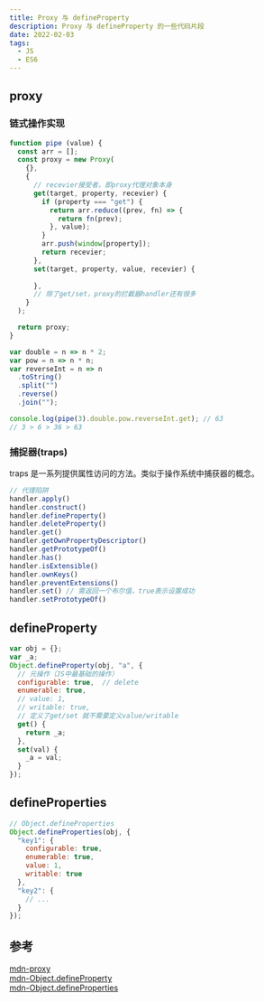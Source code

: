 ```yaml
---
title: Proxy 与 defineProperty
description: Proxy 与 defineProperty 的一些代码片段
date: 2022-02-03
tags:
  - JS
  - ES6
---
```


## proxy

### 链式操作实现

```js
function pipe (value) {
  const arr = [];
  const proxy = new Proxy(
    {},
    {
      // recevier接受者，即proxy代理对象本身
      get(target, property, recevier) { 
        if (property === "get") {
          return arr.reduce((prev, fn) => {
            return fn(prev);
          }, value);
        }
        arr.push(window[property]);
        return recevier;
      },
      set(target, property, value, recevier) {
        
      },
      // 除了get/set，proxy的拦截器handler还有很多
    }
  );

  return proxy;
}

var double = n => n * 2;
var pow = n => n * n;
var reverseInt = n => n
  .toString()
  .split("")
  .reverse()
  .join("");

console.log(pipe(3).double.pow.reverseInt.get); // 63
// 3 > 6 > 36 > 63
```

### 捕捉器(traps)

traps 是一系列提供属性访问的方法。类似于操作系统中捕获器的概念。

```js
// 代理陷阱
handler.apply()
handler.construct()
handler.defineProperty()
handler.deleteProperty()
handler.get()
handler.getOwnPropertyDescriptor()
handler.getPrototypeOf()
handler.has()
handler.isExtensible()
handler.ownKeys()
handler.preventExtensions()
handler.set() // 需返回一个布尔值，true表示设置成功
handler.setPrototypeOf()
```



## defineProperty

```js
var obj = {};
var _a;
Object.defineProperty(obj, "a", {
  // 元操作（JS中最基础的操作）
  configurable: true,  // delete
  enumerable: true,
  // value: 1,
  // writable: true,
  // 定义了get/set 就不需要定义value/writable
  get() {
    return _a;
  },
  set(val) {
    _a = val;
  }
});
```

## defineProperties

```js
// Object.defineProperties
Object.defineProperties(obj, {
  "key1": {
    configurable: true,
    enumerable: true,
    value: 1,
    writable: true
  },
  "key2": { 
    // ...
  }
});
```

## 参考

[mdn-proxy](https://developer.mozilla.org/zh-CN/docs/Web/JavaScript/Reference/Global_Objects/Proxy)\
[mdn-Object.defineProperty](https://developer.mozilla.org/zh-CN/docs/Web/JavaScript/Reference/Global_Objects/Object/defineProperty)\
[mdn-Object.defineProperties](https://developer.mozilla.org/zh-CN/docs/Web/JavaScript/Reference/Global_Objects/Object/defineProperties)
